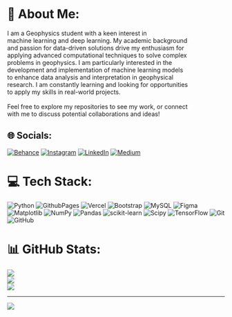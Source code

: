 # 💫 About Me:
I am a Geophysics student with a keen interest in <br>machine learning and deep learning. My academic background <br>and passion for data-driven solutions drive my enthusiasm for <br>applying advanced computational techniques to solve complex <br>problems in geophysics. I am particularly interested in the <br>development and implementation of machine learning models <br>to enhance data analysis and interpretation in geophysical <br>research. I am constantly learning and looking for opportunities <br>to apply my skills in real-world projects.<br><br>Feel free to explore my repositories to see my work, or connect <br>with me to discuss potential collaborations and ideas!


## 🌐 Socials:
[![Behance](https://img.shields.io/badge/Behance-1769ff?logo=behance&logoColor=white)](https://behance.net/ulinnuha31) [![Instagram](https://img.shields.io/badge/Instagram-%23E4405F.svg?logo=Instagram&logoColor=white)](https://instagram.com/ulinuhabduh_) [![LinkedIn](https://img.shields.io/badge/LinkedIn-%230077B5.svg?logo=linkedin&logoColor=white)](https://linkedin.com/in/mulinnuhaabduh) [![Medium](https://img.shields.io/badge/Medium-12100E?logo=medium&logoColor=white)](https://medium.com/@@mulinuhaa) 

# 💻 Tech Stack:
![Python](https://img.shields.io/badge/python-3670A0?style=for-the-badge&logo=python&logoColor=ffdd54) ![GithubPages](https://img.shields.io/badge/github%20pages-121013?style=for-the-badge&logo=github&logoColor=white) ![Vercel](https://img.shields.io/badge/vercel-%23000000.svg?style=for-the-badge&logo=vercel&logoColor=white) ![Bootstrap](https://img.shields.io/badge/bootstrap-%238511FA.svg?style=for-the-badge&logo=bootstrap&logoColor=white) ![MySQL](https://img.shields.io/badge/mysql-4479A1.svg?style=for-the-badge&logo=mysql&logoColor=white) ![Figma](https://img.shields.io/badge/figma-%23F24E1E.svg?style=for-the-badge&logo=figma&logoColor=white) ![Matplotlib](https://img.shields.io/badge/Matplotlib-%23ffffff.svg?style=for-the-badge&logo=Matplotlib&logoColor=black) ![NumPy](https://img.shields.io/badge/numpy-%23013243.svg?style=for-the-badge&logo=numpy&logoColor=white) ![Pandas](https://img.shields.io/badge/pandas-%23150458.svg?style=for-the-badge&logo=pandas&logoColor=white) ![scikit-learn](https://img.shields.io/badge/scikit--learn-%23F7931E.svg?style=for-the-badge&logo=scikit-learn&logoColor=white) ![Scipy](https://img.shields.io/badge/SciPy-%230C55A5.svg?style=for-the-badge&logo=scipy&logoColor=%white) ![TensorFlow](https://img.shields.io/badge/TensorFlow-%23FF6F00.svg?style=for-the-badge&logo=TensorFlow&logoColor=white) ![Git](https://img.shields.io/badge/git-%23F05033.svg?style=for-the-badge&logo=git&logoColor=white) ![GitHub](https://img.shields.io/badge/github-%23121011.svg?style=for-the-badge&logo=github&logoColor=white)
# 📊 GitHub Stats:
![](https://github-readme-stats.vercel.app/api?username=Ulinuhabduh&theme=dark&hide_border=false&include_all_commits=true&count_private=true)<br/>
![](https://github-readme-streak-stats.herokuapp.com/?user=Ulinuhabduh&theme=dark&hide_border=false)<br/>
![](https://github-readme-stats.vercel.app/api/top-langs/?username=Ulinuhabduh&theme=dark&hide_border=false&include_all_commits=true&count_private=true&layout=compact)

---
[![](https://visitcount.itsvg.in/api?id=Ulinuhabduh&icon=9&color=0)](https://visitcount.itsvg.in)

<!-- Proudly created with GPRM ( https://gprm.itsvg.in ) -->
